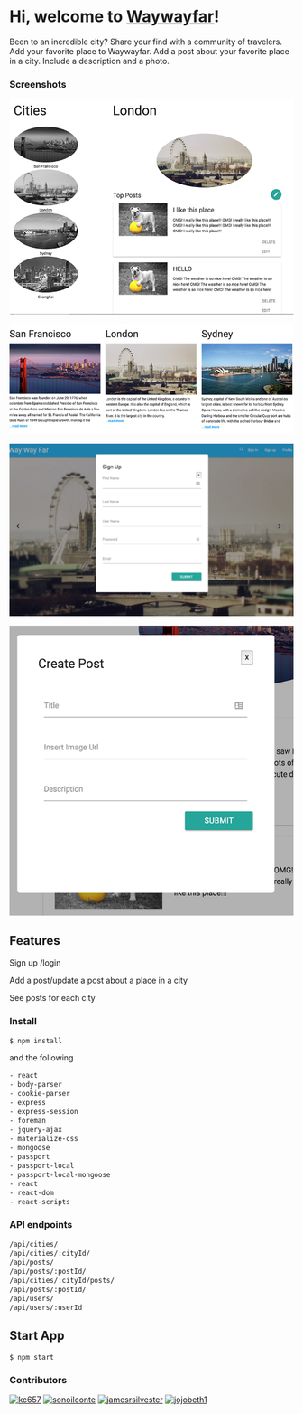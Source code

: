 # Hi, welcome to [Waywayfar](https://waywayfar.herokuapp.com/)!

Been to an incredible city? Share your find with a community of travelers. Add your favorite place to Waywayfar. Add a post about your favorite place in a city. Include a description and a photo. 

### Screenshots
![alt text](https://github.com/jojobeth1/hello-world/blob/master/Screen%20Shot%202017-08-15%20at%2010.59.15%20AM.png "Screenshot 1 - Waywayfar")

![alt text](https://github.com/jojobeth1/hello-world/blob/master/Screen%20Shot%202017-08-15%20at%2010.59.46%20AM.png "Screenshot 2 - Waywayfar")

![alt text](https://github.com/jojobeth1/hello-world/blob/master/Screen%20Shot%202017-08-15%20at%2011.00.04%20AM.png "Screenshot 3 - Waywayfar")

![alt text](https://github.com/jojobeth1/hello-world/blob/master/Screen%20Shot%202017-08-15%20at%2011.05.18%20AM.png "Screenshot 4 - Waywayfar")


## Features
Sign up /login

Add a post/update a post about a place in a city

See posts for each city


### Install 
```
$ npm install
```
and the following
```
- react
- body-parser
- cookie-parser
- express
- express-session
- foreman
- jquery-ajax
- materialize-css
- mongoose
- passport
- passport-local
- passport-local-mongoose
- react
- react-dom
- react-scripts
```



### API endpoints

```
/api/cities/
/api/cities/:cityId/
/api/posts/
/api/posts/:postId/
/api/cities/:cityId/posts/
/api/posts/:postId/
/api/users/
/api/users/:userId

```
## Start App
```
$ npm start
```
### Contributors
[![kc657](https://avatars3.githubusercontent.com/u/8884804?v=4&s=200)](https://github.com/kc657)
[![sonoilconte](http://www.gravatar.com/avatar/?d=identicon)](https://github.com/sonoilconte)
[![jamesrsilvester](https://avatars3.githubusercontent.com/u/6411628?v=4&s=200)](https://github.com/jamesrsilvester)
[![jojobeth1](https://avatars2.githubusercontent.com/u/28637652?v=4&u=f2966311918cc7894232115b31415c63df3ff6f5&s=200)](https://github.com/jojobeth1)
